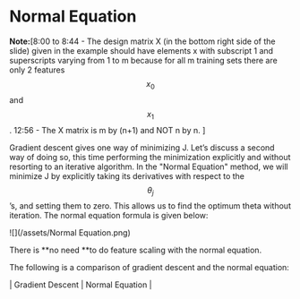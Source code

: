 # Normal Equation

**Note:**\[8:00 to 8:44 - The design matrix X \(in the bottom right side of the slide\) given in the example should have elements x with subscript 1 and superscripts varying from 1 to m because for all m training sets there are only 2 features $$x_0$$ and $$x_1$$. 12:56 - The X matrix is m by \(n+1\) and NOT n by n. \]

Gradient descent gives one way of minimizing J. Let’s discuss a second way of doing so, this time performing the minimization explicitly and without resorting to an iterative algorithm. In the "Normal Equation" method, we will minimize J by explicitly taking its derivatives with respect to the $$ \theta_j$$ ’s, and setting them to zero. This allows us to find the optimum theta without iteration. The normal equation formula is given below:

![](/assets/Normal Equation.png)

There is **no need **to do feature scaling with the normal equation.

The following is a comparison of gradient descent and the normal equation:

\| Gradient Descent \| Normal Equation \|

